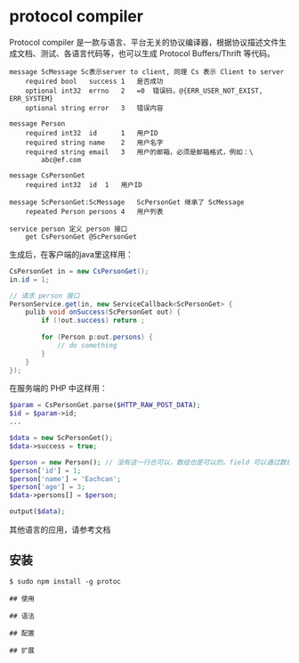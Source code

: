 # protocol compiler

Protocol compiler 是一款与语言、平台无关的协议编译器，根据协议描述文件生成文档、测试、各语言代码等，也可以生成 Protocol Buffers/Thrift 等代码。

```
message ScMessage Sc表示server to client, 同理 Cs 表示 Client to server
	required bool	success	1	是否成功
	optional int32	errno	2	=0	错误码，@{ERR_USER_NOT_EXIST, ERR_SYSTEM}
	optional string error	3	错误内容

message Person
	required int32	id		1	用户ID
	required string	name	2	用户名字
	required string email	3	用户的邮箱，必须是邮箱格式，例如：\
		abc@ef.com

message CsPersonGet
	required int32	id	1	用户ID
	
message ScPersonGet:ScMessage	ScPersonGet 继承了 ScMessage
	repeated Person persons	4	用户列表

service person 定义 person 接口
	get	CsPersonGet @ScPersonGet
```

生成后，在客户端的java里这样用：

```java
CsPersonGet in = new CsPersonGet();
in.id = 1;

// 请求 person 接口
PersonService.get(in, new ServiceCallback<ScPersonGet> {
	pulib void onSuccess(ScPersonGet out) {
		if (!out.success) return ;
		
		for (Person p:out.persons) {
			// do something
		}
	}
});
```

在服务端的 PHP 中这样用：
```PHP
$param = CsPersonGet.parse($HTTP_RAW_POST_DATA);
$id = $param->id;
...

$data = new ScPersonGet();
$data->success = true;

$person = new Person(); // 没有这一行也可以，数组也是可以的。field 可以通过数组形式访问，同时数组也可以替代对象
$person['id'] = 1;
$person['name'] = 'Eachcan';
$person['age'] = 3;
$data->persons[] = $person;

output($data);
```

其他语言的应用，请参考文档

## 安装

```shell
$ sudo npm install -g protoc

## 使用

## 语法

## 配置

## 扩展